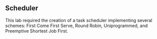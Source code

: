 ## Scheduler

This lab required the creation of a task scheduler implementing several schemes: First Come First Serve, Round Robin, Uniprogrammed, and Preemptive Shortest Job First.

